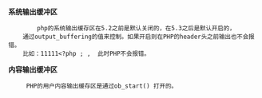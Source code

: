 **系统输出缓冲区**

            php的系统输出缓存区在5.2之前是默认关闭的，在5.3之后是默认开启的，
        通过output_buffering的值来控制。如果开启则在PHP的header头之前输出也不会报错。
        比如：11111<?php ; ,  此时PHP不会报错。


**内容输出缓冲区**
        
         PHP的用户内容输出缓存区是通过ob_start() 打开的。       
        
        
        
        
        

         
                